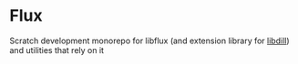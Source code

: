 # Flux

Scratch development monorepo for libflux (and extension library for [libdill](https://github.com/fossunleashed/libdill)) and utilities that rely on it
